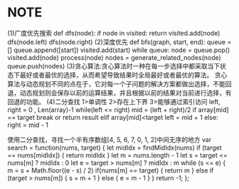 # NOTE
(1)广度优先搜索
def dfs(node):
  if node in visited:
    return
  visited.add(node)
  dfs(node.left)
  dfs(node.right)
(2)深度优先
def bfs(graph, start, end):
  queue = [] queue.append([start]) visited.add(start)
	while queue:
		node = queue.pop() visited.add(node)
		process(node)
		nodes = generate_related_nodes(node) queue.push(nodes)
(3)贪心算法:贪心算法时一种在每一步选择中都采取当下状态下最好或者最优的选择，从而希望导致结果时全局最好或者最优的算法。
贪心算法与动态规划不同的点在于，它对每一个子问题的解决方案都做出选择，不能回退，动态规划则会保存以前的运算结果，并且根据以前的结果对当前进行选择，有回退的功能。
(4)二分查找
   1>单调性
   2>存在上下界
   3>能够通过索引访问
left, right = 0 , Len(array)-1
while(left <= right)
    mid = (left + right)/2
    if array[mid] == target
        break or return result
    elif array[mid]<target
        left = mid + 1
    else:
        right = mid - 1

使用二分查找，寻找一个半有序数组[4, 5, 6, 7, 0, 1, 2]中间无序的地方
var search = function(nums, target) {
    let midIdx = findMidIdx(nums)
    if (target == nums[midIdx]) {
    return midIdx
    }
    let m = nums.length - 1
    let s = target <= nums[m] ? midIdx : 0
    let e = target > nums[m] ? midIdx : m
    while (s <= e) {
        m = s + Math.floor((e - s) / 2)
        if(nums[m] == target) {
        return m
    } else if (target > nums[m]) {
        s = m + 1
    } else {
        e = m - 1
        }
    }
    return -1;
};
